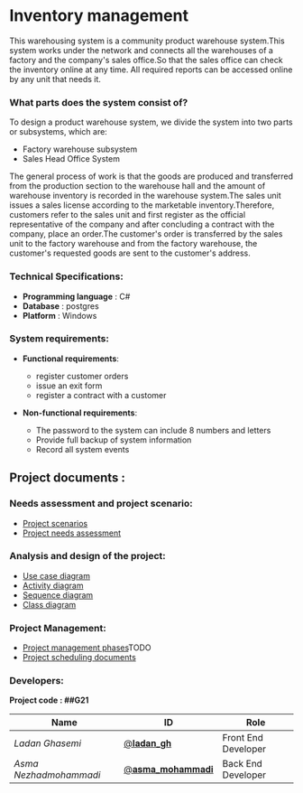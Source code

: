 # Inventory management
This warehousing system is a community product warehouse system.This system works under the network and connects all the warehouses of a factory and the company's sales office.So that the sales office can check the inventory online at any time. All required reports can be accessed online by any unit that needs it.

### What parts does the system consist of?
To design a product warehouse system, we divide the system into two parts or subsystems, which are:
- Factory warehouse subsystem
- Sales Head Office System

The general process of work is that the goods are produced and transferred from the production section to the warehouse hall and the amount of warehouse inventory is recorded in the warehouse system.The sales unit issues a sales license according to the marketable inventory.Therefore, customers refer to the sales unit and first register as the official representative of the company and after concluding a contract with the company, place an order.The customer's order is transferred by the sales unit to the factory warehouse and from the factory warehouse, the customer's requested goods are sent to the customer's address.

### Technical Specifications:
- **Programming language** : C#
- **Database** : postgres
- **Platform** : Windows

### System requirements:

- **Functional requirements**:

   - register customer orders
   - issue an exit form
   - register a contract with a customer

- **Non-functional requirements**:

   - The password to the system can include 8 numbers and letters
   - Provide full backup of system information
   - Record all system events

## Project documents :

### Needs assessment and project scenario:

- [Project scenarios](/Documentation/Scenario.md)
- [Project needs assessment](/Documentation/Requirements.md)


### Analysis and design of the project:
* [Use case diagram](Documentation/image/UseCase_diagram)
* [Activity diagram](/Documentation/image/Activity_diagram)
* [Sequence diagram](/Documentation/image/Sequence_diagram)
* [Class diagram](/Documentation/image/Class_diagram)


### Project Management:
- [Project management phases]()TODO
- [Project scheduling documents](/Documentation/ProjectScheduling)

### Developers:

**Project code : ##G21**

Name | ID | Role
------------ | ------------- | ------------- 
*Ladan Ghasemi* | [@𝐥𝐚𝐝𝐚𝐧_𝐠𝐡](https://github.com/ladan-gh) | Front End Developer
*Asma Nezhadmohammadi* | [@𝐚𝐬𝐦𝐚_𝐦𝐨𝐡𝐚𝐦𝐦𝐚𝐝𝐢](https://github.com/asma-mohammadi) | Back End Developer
